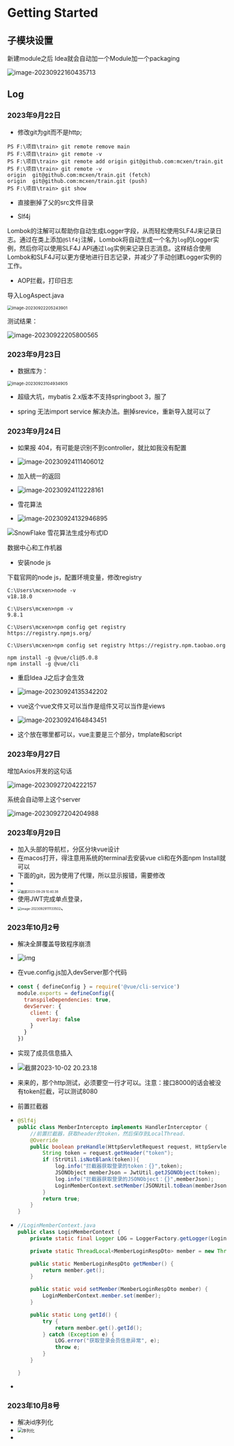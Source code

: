 # Getting Started

## 子模块设置

新建module之后 Idea就会自动加一个Module加一个packaging

![image-20230922160435713](https://cdn.jsdelivr.net/gh/52chen/imagebed2023@main/image-20230922160435713.png)

## Log

### 2023年9月22日 

- 修改git为git而不是http;

```shell
PS F:\项目\train> git remote remove main 
PS F:\项目\train> git remote -v         
PS F:\项目\train> git remote add origin git@github.com:mcxen/train.git
PS F:\项目\train> git remote -v                                       
origin  git@github.com:mcxen/train.git (fetch)
origin  git@github.com:mcxen/train.git (push)
PS F:\项目\train> git show
```

- 直接删掉了父的src文件目录



- Slf4j

Lombok的注解可以帮助你自动生成Logger字段，从而轻松使用SLF4J来记录日志。通过在类上添加`@Slf4j`注解，Lombok将自动生成一个名为`log`的Logger实例，然后你可以使用SLF4J API通过`log`实例来记录日志消息。这样结合使用Lombok和SLF4J可以更方便地进行日志记录，并减少了手动创建Logger实例的工作。



- AOP拦截，打印日志

导入LogAspect.java 

<img src="https://cdn.jsdelivr.net/gh/52chen/imagebed2023@main/image-20230922205243901.png" alt="image-20230922205243901" style="zoom:67%;" />



测试结果：

![image-20230922205800565](https://cdn.jsdelivr.net/gh/52chen/imagebed2023@main/image-20230922205800565.png)



### 2023年9月23日

- 数据库为：

<img src="https://cdn.jsdelivr.net/gh/52chen/imagebed2023@main/image-20230923104934905.png" alt="image-20230923104934905" style="zoom: 67%;" />



- 超级大坑，mybatis 2.x版本不支持springboot 3，服了



- spring 无法import service 解决办法。删掉srevice，重新导入就可以了



### 2023年9月24日

- 如果报 404，有可能是识别不到controller，就比如我没有配置
- ![image-20230924111406012](https://cdn.jsdelivr.net/gh/52chen/imagebed2023@main/image-20230924111406012.png)



- 加入统一的返回
- ![image-20230924112228161](https://cdn.jsdelivr.net/gh/52chen/imagebed2023@main/image-20230924112228161.png)



- 雪花算法
- ![image-20230924132946895](https://cdn.jsdelivr.net/gh/52chen/imagebed2023@main/image-20230924132946895.png)

![SnowFlake 雪花算法生成分布式ID](https://cdn.jsdelivr.net/gh/52chen/imagebed2023@main/50ba2570-e86c-11ea-8115-8d7d715b7847)

数据中心和工作机器



- 安装node js

下载官网的node js，配置环境变量，修改registry

```shell
C:\Users\mcxen>node -v
v18.18.0

C:\Users\mcxen>npm -v
9.8.1

C:\Users\mcxen>npm config get registry
https://registry.npmjs.org/

C:\Users\mcxen>npm config set registry https://registry.npm.taobao.org

npm install -g @vue/cli@5.0.8
npm install -g @vue/cli

```



- 重启Idea J之后才会生效
- ![image-20230924135342202](https://cdn.jsdelivr.net/gh/52chen/imagebed2023@main/image-20230924135342202.png)



- vue这个vue文件又可以当作是组件又可以当作是views
- ![image-20230924164843451](https://cdn.jsdelivr.net/gh/52chen/imagebed2023@main/image-20230924164843451.png)
- 这个放在哪里都可以，vue主要是三个部分，tmplate和script





### 2023年9月27日

增加Axios开发的这句话

![image-20230927204222157](https://cdn.jsdelivr.net/gh/52chen/imagebed2023@main/image-20230927204222157.png)

系统会自动带上这个server

![image-20230927204204988](https://cdn.jsdelivr.net/gh/52chen/imagebed2023@main/image-20230927204204988.png)



### 2023年9月29日

- 加入头部的导航栏，分区分块vue设计
- 在macos打开，得注意用系统的terminal去安装vue cli和在外面npm Install就可以
- 下面的git，因为使用了代理，所以显示报错，需要修改
- 
- <img src="https://fastly.jsdelivr.net/gh/52chen/imagebed2023@main/uPic/%E6%88%AA%E5%B1%8F2023-09-29%2010.40.38.png" alt="截屏2023-09-29 10.40.38" style="zoom: 50%;" />
- 使用JWT完成单点登录，
- <img src="https://fastly.jsdelivr.net/gh/52chen/imagebed2023@main/uPic/image-20230929111133502.png" alt="image-20230929111133502" style="zoom:50%;" />、



### 2023年10月2号

- 解决全屏覆盖导致程序崩溃

- ![img](https://fastly.jsdelivr.net/gh/52chen/imagebed2023@main/uPic/bb93b75fb6884e6e8d82e2a2a1c0bfc5.png)

- 在vue.config.js加入devServer那个代码

- ```js
  const { defineConfig } = require('@vue/cli-service')
  module.exports = defineConfig({
    transpileDependencies: true,
    devServer: {
      client: {
        overlay: false
      }
    }
  })
  ```



- 实现了成员信息插入
- ![截屏2023-10-02 20.23.18](https://fastly.jsdelivr.net/gh/52chen/imagebed2023@main/uPic/%E6%88%AA%E5%B1%8F2023-10-02%2020.23.18.png)
- 来来的，那个http测试，必须要空一行才可以。注意：接口8000的话会被没有token拦截，可以测试8080



- 前置拦截器

- ```java
  @Slf4j
  public class MemberIntercepto implements HandlerInterceptor {
      //前置拦截器，获取header的token，然后保存到LocalThread.
      @Override
      public boolean preHandle(HttpServletRequest request, HttpServletResponse response, Object handler) throws Exception {
          String token = request.getHeader("token");
          if (StrUtil.isNotBlank(token)){
              log.info("拦截器获取登录的token：{}",token);
              JSONObject memberJson = JwtUtil.getJSONObject(token);
              log.info("拦截器获取登录的JSONObject：{}",memberJson);
              LoginMemberContext.setMember(JSONUtil.toBean(memberJson, MemberLoginRespDto.class));
          }
          return true;
      }
  }
  ```

- ```java
  //LoginMemberContext.java
  public class LoginMemberContext {
      private static final Logger LOG = LoggerFactory.getLogger(LoginMemberContext.class);
  
      private static ThreadLocal<MemberLoginRespDto> member = new ThreadLocal<>();
  
      public static MemberLoginRespDto getMember() {
          return member.get();
      }
  
      public static void setMember(MemberLoginRespDto member) {
          LoginMemberContext.member.set(member);
      }
  
      public static Long getId() {
          try {
              return member.get().getId();
          } catch (Exception e) {
              LOG.error("获取登录会员信息异常", e);
              throw e;
          }
      }
  
  }
  ```

- 

### 2023年10月8号

- 解决id序列化
- <img src="https://fastly.jsdelivr.net/gh/52chen/imagebed2023@main/uPic/%E5%BA%8F%E5%88%97%E5%8C%96.gif" alt="序列化" style="zoom: 67%;" />
- 
